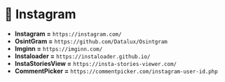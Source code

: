 # 🎡 Instagram
- **Instagram =** `https://instagram.com/`
- **OsintGram =** `https://github.com/Datalux/Osintgram`
- **Imginn =** `https://imginn.com/`
- **Instaloader =** `https://instaloader.github.io/`
- **InstaStoriesView =** `https://insta-stories-viewer.com/`
- **CommentPicker =** `https://commentpicker.com/instagram-user-id.php`
